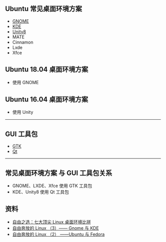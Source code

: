 

## Ubuntu 常见桌面环境方案

- [GNOME](https://www.gnome.org/)
- [KDE](https://www.kde.org/)
- [Unity8](https://ubports.com/zh_CN/blog/1/post/unity8-on-the-desktop-95)
- MATE
- Cinnamon
- Lxde
- Xfce

## Ubuntu 18.04 桌面环境方案

- 使用 GNOME

## Ubuntu 16.04 桌面环境方案

- 使用 Unity

------------------------------------------------------------

## GUI 工具包

- [GTK](https://www.gtk.org/)
- [Qt](https://www.qt.io/)

------------------------------------------------------------

## 常见桌面环境方案 与 GUI 工具包关系

- GNOME、LXDE、Xfce 使用 GTK 工具包
- KDE、Unity8 使用 Qt 工具包


## 资料

- [自由之选：七大顶尖 Linux 桌面环境比拼](https://linux.cn/article-6021-1.html)
- [自由奔放的 Linux （3）—— Gnome 与 KDE](http://blog.sciencenet.cn/blog-530833-540604.html)
- [自由奔放的 Linux （2） ——Ubuntu 与 Fedora](http://blog.sciencenet.cn/home.php?mod=space&uid=530833&do=blog&id=540366)
